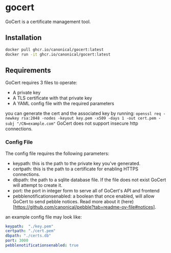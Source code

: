 # gocert

GoCert is a certificate management tool.

## Installation

```bash
docker pull ghcr.io/canonical/gocert:latest
docker run -it ghcr.io/canonical/gocert:latest
```

## Requirements

GoCert requires 3 files to operate:
* A private key
* A TLS certificate with that private key
* A YAML config file with the required parameters

you can generate the cert and the associated key by running:
`openssl req -newkey rsa:2048 -nodes -keyout key.pem -x509 -days 1 -out cert.pem -subj "/CN=example.com"`
GoCert does not support insecure http connections.

### Config File
The config file requires the following parameters:
* keypath: this is the path to the private key you've generated.
* certpath: this is the path to a certificate for enabling HTTPS connections.
* dbpath: the path to a sqlite database file. If the file does not exist GoCert will attempt to create it.
* port: the port in integer form to serve all of GoCert's API and frontend
* pebblenotificationsenabled: a boolean that once enabled, will allow GoCert to send pebble notices. Read more about it (here)[https://github.com/canonical/pebble?tab=readme-ov-file#notices].

an example config file may look like:

```yaml
keypath:  "./key.pem"
certpath: "./cert.pem"
dbpath: "./certs.db"
port: 3000
pebblenotificationsenabled: true
```